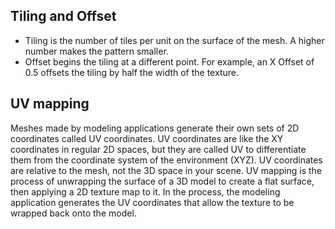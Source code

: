 ## Tiling and Offset
- Tiling is the number of tiles per unit on the surface of the mesh. A higher number makes the pattern smaller.
- Offset begins the tiling at a different point. For example, an X Offset of 0.5 offsets the tiling by half the width of the texture.
## UV mapping
Meshes made by modeling applications generate their own sets of 2D coordinates called UV coordinates. UV coordinates are like the XY coordinates in regular 2D spaces, but they are called UV to differentiate them from the coordinate system of the environment (XYZ). UV coordinates are relative to the mesh, not the 3D space in your scene.
UV mapping is the process of unwrapping the surface of a 3D model to create a flat surface, then applying a 2D texture map to it. In the process, the modeling application generates the UV coordinates that allow the texture to be wrapped back onto the model.
